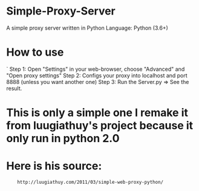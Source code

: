 # Simple-Proxy-Server
A simple proxy server written in Python
Language: Python (3.6+)

# How to use
`       Step 1: Open "Settings"  in your web-browser, choose "Advanced" and "Open proxy settings"
        Step 2: Configs your proxy into localhost and port 8888 (unless you want another one)
        Step 3: Run the Server.py
        => See the result.

# This is only a simple one I remake it from luugiathuy's project because it only run in python 2.0
# Here is his source:
        http://luugiathuy.com/2011/03/simple-web-proxy-python/
